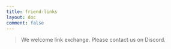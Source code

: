 ```yaml
---
title: friend-links
layout: doc
comment: false
---
```


> We welcome link exchange. Please contact us on Discord.
